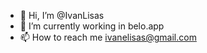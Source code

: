 - 👋 Hi, I’m @IvanLisas
- 🌱 I’m currently working in belo.app
- 📫 How to reach me ivanelisas@gmail.com

<!---
IvanLisas/IvanLisas is a ✨special✨ repository because its `README.md` (this file) appears on your GitHub profile.
You can click the Preview link to take a look at your changes. 
--->
